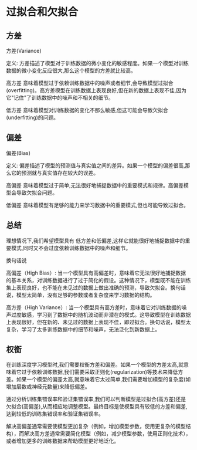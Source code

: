 # 过拟合和欠拟合

## 方差

方差(Variance)

定义: 方差描述了模型对于训练数据的微小变化的敏感程度。如果一个模型对训练数据的微小变化反应很大,那么这个模型的方差就比较高。

高方差 意味着模型过于依赖训练数据中的噪声或者细节,会导致模型过拟合(overfitting)。高方差模型在训练数据上表现良好,但在新的数据上表现不佳,因为它"记住"了训练数据中的噪声和不相关的细节。

低方差 意味着模型对训练数据的变化不那么敏感,但这可能会导致欠拟合(underfitting)的问题。

## 偏差

偏差(Bias)

定义: 偏差描述了模型的预测值与真实值之间的差异。如果一个模型的偏差很高,那么它的预测就与真实值存在较大的误差。

高偏差 意味着模型过于简单,无法很好地捕捉数据中的重要模式和规律。高偏差模型会导致欠拟合问题。

低偏差 意味着模型有足够的能力来学习数据中的重要模式,但也可能导致过拟合。

## 总结

理想情况下,我们希望模型具有 低方差和低偏差,这样它就能很好地捕捉数据中的重要模式,同时又不会过度依赖训练数据中的噪声和细节。

换句话说

高偏差（High Bias）: 当一个模型具有高偏差时，意味着它无法很好地捕捉数据的基本关系，对训练数据进行了过于简化的假设。这种情况下，模型既不能在训练集上表现良好，也不能在未见过的数据上做出准确的预测，导致欠拟合。换句话说，模型太简单，没有足够的参数或者复杂度来学习数据的结构。

高方差（High Variance）: 当一个模型具有高方差时，意味着它对训练数据的噪声过度敏感，学习到了数据中的随机波动而非潜在的模式。这导致模型在训练数据上表现很好，但在新的、未见过的数据上表现不佳，即过拟合。换句话说，模型太复杂，学习了太多训练数据中的细节和噪声，无法泛化到新数据上。

## 权衡

在训练深度学习模型时,我们需要权衡方差和偏差。如果一个模型的方差太高,就意味着它过于依赖训练数据,我们需要采取正则化(regularization)等技术来降低方差。如果一个模型的偏差太高,就意味着它太过简单,我们需要增加模型的复杂度(如增加层数或神经元数量)来降低偏差。

通过分析训练集错误率和验证集错误率,我们可以判断模型是过拟合(高方差)还是欠拟合(高偏差),从而相应地调整模型。最终目标是使模型具有较低的方差和偏差,达到较低的训练集错误率和验证集错误率。

解决高偏差通常需要使模型更加复杂（例如，增加模型参数，使用更复杂的模型结构），而解决高方差通常需要简化模型（例如，减少模型参数，使用正则化技术），或者增加更多的训练数据来帮助模型更好地泛化。





